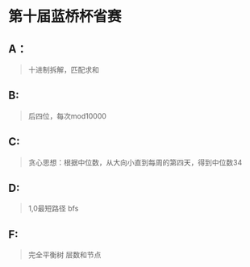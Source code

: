 # 第十届蓝桥杯省赛
## A：
>十进制拆解，匹配求和
## B:
>后四位，每次mod10000
## C:
>贪心思想：根据中位数，从大向小直到每周的第四天，得到中位数34
## D:
> 1,0最短路径 bfs
## F:
>完全平衡树 层数和节点
